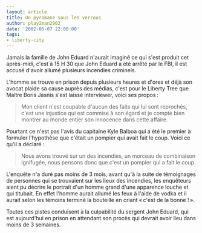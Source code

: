 ```yaml
---
layout: article
title: Un pyromane sous les verrous
author: play2man2002
date: '2002-05-07 22:00:00'
tags:
- liberty-city
---
```


Jamais la famille de John Eduard n'aurait imaginé ce qui s'est produit cet après-midi, c'est à 15 H 30 que John Eduard a été arrêté par le FBI, il est accusé d'avoir allumé plusieurs incendies criminels.

L'homme se trouve en prison depuis plusieurs heures et d'ores et déjà son avocat plaide sa cause auprès des médias, c'est pour le Liberty Tree que Maître Boris Jasnis s'est laissé interviewer, voici ses propos :

> Mon client n'est coupable d'aucun des faits qui lui sont reprochés, c'est une injustice qui est commise à son égard et je compte bien montrer au monde entier son innocence dans cette affaire.

Pourtant ce n'est pas l'avis du capitaine Kyle Balboa qui a été le premier à formuler l'hypothèse que c'était un pompier qui avait fait le coup. Voici ce qu'il a déclaré :

> Nous avons trouvé sur un des incendies, un morceau de combinaison ignifugée, nous pensons donc que c'est un pompier qui a fait le coup.

L'enquête n'a duré pas moins de 3 mois, avant qu'à la suite de témoignages de personnes qui se trouvaient sur les lieux des incendies, les enquêteurs aient pu décrire le portrait d'un homme grand d'une apparence louche et qui titubait. En effet l'homme aurait allumé les feux à l'aide de vodka et il aurait selon les témoins terminé la bouteille en criant « c'est de la bonne ! ».

Toutes ces pistes conduisent à la culpabilité du sergent John Eduard, qui est aujourd'hui en prison en attendant son procès qui devrait avoir lieu dans moins de 3 semaines.

<!--kg-card-end: markdown-->
